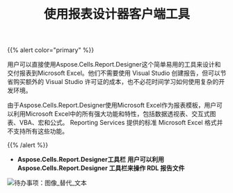﻿---
title: 使用报表设计器客户端工具
type: docs
weight: 30
url: /zh/reportingservices/make-use-of-report-designer-client-tool/
---
{{% alert color="primary" %}} 

用户可以直接使用Aspose.Cells.Report.Designer这个简单易用的工具来设计和交付报表到Microsoft Excel。他们不需要使用 Visual Studio 创建报告，但可以节省购买额外的 Visual Studio 许可证的成本，也不必花时间学习如何使用复杂的开发环境。

由于Aspose.Cells.Report.Designer使用Microsoft Excel作为报表模板，用户可以利用Microsoft Excel中的所有强大功能和特性，包括数据透视表、交互式图表、VBA、宏和公式。 Reporting Services 提供的标准 Microsoft Excel 格式并不支持所有这些功能。

{{% /alert %}} 
- **Aspose.Cells.Report.Designer工具栏**
**用户可以利用 Aspose.Cells.Report.Designer 工具栏来操作 RDL 报告文件** 

![待办事项：图像_替代_文本](make-use-of-report-designer-client-tool_1.png)
